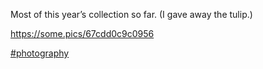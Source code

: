 Most of this year’s collection so far. (I gave away the tulip.)

[<span class="invisible">https://</span><span class="">some.pics/67cdd0c9c0956</span><span class="invisible"></span>](https://some.pics/67cdd0c9c0956)

 [\#<span>photography</span>](https://social.lol/tags/photography)